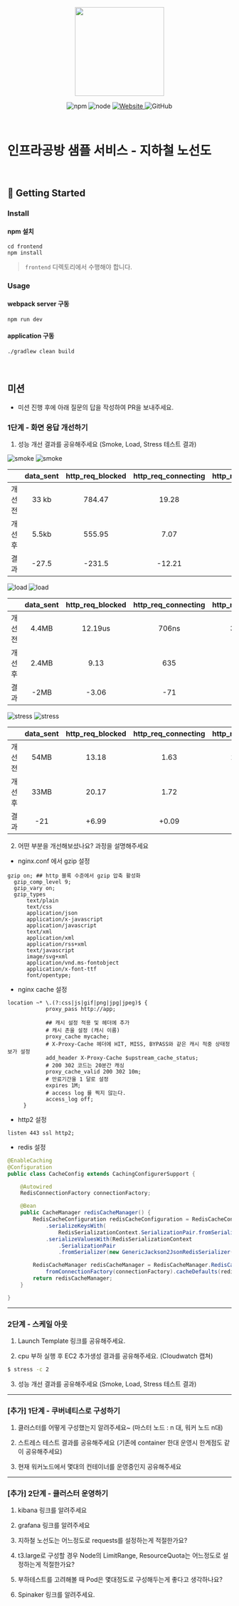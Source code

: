 <p align="center">
    <img width="200px;" src="https://raw.githubusercontent.com/woowacourse/atdd-subway-admin-frontend/master/images/main_logo.png"/>
</p>
<p align="center">
  <img alt="npm" src="https://img.shields.io/badge/npm-%3E%3D%205.5.0-blue">
  <img alt="node" src="https://img.shields.io/badge/node-%3E%3D%209.3.0-blue">
  <a href="https://edu.nextstep.camp/c/R89PYi5H" alt="nextstep atdd">
    <img alt="Website" src="https://img.shields.io/website?url=https%3A%2F%2Fedu.nextstep.camp%2Fc%2FR89PYi5H">
  </a>
  <img alt="GitHub" src="https://img.shields.io/github/license/next-step/atdd-subway-service">
</p>

<br>

# 인프라공방 샘플 서비스 - 지하철 노선도

<br>

## 🚀 Getting Started

### Install
#### npm 설치
```
cd frontend
npm install
```
> `frontend` 디렉토리에서 수행해야 합니다.

### Usage
#### webpack server 구동
```
npm run dev
```
#### application 구동
```
./gradlew clean build
```
<br>

## 미션

* 미션 진행 후에 아래 질문의 답을 작성하여 PR을 보내주세요.


### 1단계 - 화면 응답 개선하기
1. 성능 개선 결과를 공유해주세요 (Smoke, Load, Stress 테스트 결과)

![smoke](./img/smoke.png)
![smoke](./img/smoke_grafana.png)


|  | data_sent | http_req_blocked | http_req_connecting | http_req_duration | http_req_receiving | http_req_sending | http_req_tls_handshaking | http_req_waiting |
| :----: | :----: |:----------------:|:-------------------:|:-----------------:|:------------------:|:----------------:|:------------------------:|:----------------:|
| 개선전 | 33 kb |      784.47      |        19.28        |       36.55       |       70.18        |      26.78       |          461.97          |      36.45       |
| 개선후 | 5.5kb |      555.95      |        7.07         |       8.54        |        60.4        |      109.88      |          511.42          |       8.37       |
| 결과 | -27.5 |      -231.5      |       -12.21        |      -28.01       |       -10.22       |      +83.1       |          +49.45          |      -28.08      |


![load](./img/load.png)
![load](./img/load_grafana.png)


|  | data_sent | http_req_blocked | http_req_connecting | http_req_duration | http_req_receiving | http_req_sending | http_req_tls_handshaking | http_req_waiting |
| :----: |:---------:|:----------------:|:-------------------:|:-----------------:|:------------------:|:----------------:|:------------------------:|:----------------:|
| 개선전 |   4.4MB   |     12.19us      |        706ns        |      3.48ms       |      85.71us       |     27.99us      |          5.75us          |      3.37ms      |
| 개선후 |   2.4MB | 9.13 |         635         |       3.28        | 105.37 | 101.52 | 6.68 | 3.07 |      
| 결과 |   -2MB |   -3.06 |         -71         |       -0.2        | +19.66 | 73.53 | +0.93 | -0.3 |


![stress](./img/stress.png)
![stress](./img/stress_grafana.png)


|  |    data_sent     | http_req_blocked | http_req_connecting | http_req_duration | http_req_receiving | http_req_sending | http_req_tls_handshaking | http_req_waiting |
| :----: |:----------------:|:----------------:|:-------------------:|:-----------------:|:------------------:|:----------------:|:------------------------:|:----------------:|
| 개선전 |       54MB       | 13.18 | 1.63 | 108.43 | 1.21 | 9.98 | 5.46 | 97.24 |
| 개선후 |       33MB       | 20.17 | 1.72 | 98.15 | 24.01 | 8.73 | 14.55 | 65.4 | 
| 결과 |       -21        | +6.99 | +0.09 | -10.28 | +22.8 | -1.25 | +9.09 | -31.84| 


2. 어떤 부분을 개선해보셨나요? 과정을 설명해주세요

- nginx.conf 에서 gzip 설정

```shell
gzip on; ## http 블록 수준에서 gzip 압축 활성화
  gzip_comp_level 9;
  gzip_vary on;
  gzip_types
	  text/plain
	  text/css
	  application/json
	  application/x-javascript
	  application/javascript
	  text/xml
	  application/xml
	  application/rss+xml
	  text/javascript
	  image/svg+xml
	  application/vnd.ms-fontobject
	  application/x-font-ttf
	  font/opentype;
```

- nginx cache 설정

```shell
location ~* \.(?:css|js|gif|png|jpg|jpeg)$ {
            proxy_pass http://app;

            ## 캐시 설정 적용 및 헤더에 추가
            # 캐시 존을 설정 (캐시 이름)
            proxy_cache mycache;
            # X-Proxy-Cache 헤더에 HIT, MISS, BYPASS와 같은 캐시 적중 상태정보가 설정
            add_header X-Proxy-Cache $upstream_cache_status;
            # 200 302 코드는 20분간 캐싱
            proxy_cache_valid 200 302 10m;
            # 만료기간을 1 달로 설정
            expires 1M;
            # access log 를 찍지 않는다.
            access_log off;
     }
```

- http2 설정

```shell
listen 443 ssl http2;
```

- redis 설정

```java
@EnableCaching
@Configuration
public class CacheConfig extends CachingConfigurerSupport {

    @Autowired
    RedisConnectionFactory connectionFactory;

    @Bean
    public CacheManager redisCacheManager() {
        RedisCacheConfiguration redisCacheConfiguration = RedisCacheConfiguration.defaultCacheConfig()
            .serializeKeysWith(
                RedisSerializationContext.SerializationPair.fromSerializer(new StringRedisSerializer()))
            .serializeValuesWith(RedisSerializationContext
                .SerializationPair
                .fromSerializer(new GenericJackson2JsonRedisSerializer()));

        RedisCacheManager redisCacheManager = RedisCacheManager.RedisCacheManagerBuilder.
            fromConnectionFactory(connectionFactory).cacheDefaults(redisCacheConfiguration).build();
        return redisCacheManager;
    }

}
```


---

### 2단계 - 스케일 아웃

1. Launch Template 링크를 공유해주세요.

2. cpu 부하 실행 후 EC2 추가생성 결과를 공유해주세요. (Cloudwatch 캡쳐)

```sh
$ stress -c 2
```

3. 성능 개선 결과를 공유해주세요 (Smoke, Load, Stress 테스트 결과)

---
### [추가] 1단계 - 쿠버네티스로 구성하기
1. 클러스터를 어떻게 구성했는지 알려주세요~ (마스터 노드 : n 대, 워커 노드 n대)

2. 스트레스 테스트 결과를 공유해주세요 (기존에 container 한대 운영시 한계점도 같이 공유해주세요)

3. 현재 워커노드에서 몇대의 컨테이너를 운영중인지 공유해주세요

---

### [추가] 2단계 - 클러스터 운영하기

1. kibana 링크를 알려주세요

2. grafana 링크를 알려주세요

3. 지하철 노선도는 어느정도로 requests를 설정하는게 적절한가요?

4. t3.large로 구성할 경우 Node의 LimitRange, ResourceQuota는 어느정도로 설정하는게 적절한가요?

5. 부하테스트를 고려해볼 때 Pod은 몇대정도로 구성해두는게 좋다고 생각하나요?

6. Spinaker 링크를 알려주세요.
